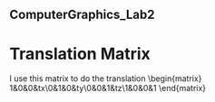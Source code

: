 ## ComputerGraphics_Lab2
# Translation Matrix
I use this matrix to do the translation
\begin{matrix}
1&0&0&tx\\0&1&0&ty\\0&0&1&tz\\1&0&0&1
\end{matrix}
